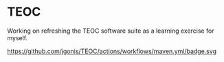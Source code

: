 # TEOC
Working on refreshing the TEOC software suite as a learning exercise for myself.

https://github.com/jgonis/TEOC/actions/workflows/maven.yml/badge.svg
